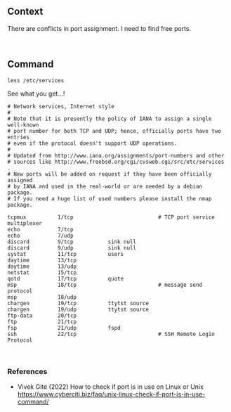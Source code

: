 ## Context
    
There are conflicts in port assignment. I need to find free ports. 

<br>

## Command

    less /etc/services

See what you get...!

    # Network services, Internet style
    #
    # Note that it is presently the policy of IANA to assign a single well-known
    # port number for both TCP and UDP; hence, officially ports have two entries
    # even if the protocol doesn't support UDP operations.
    #
    # Updated from http://www.iana.org/assignments/port-numbers and other
    # sources like http://www.freebsd.org/cgi/cvsweb.cgi/src/etc/services .
    # New ports will be added on request if they have been officially assigned
    # by IANA and used in the real-world or are needed by a debian package.
    # If you need a huge list of used numbers please install the nmap package.

    tcpmux          1/tcp                           # TCP port service multiplexer
    echo            7/tcp
    echo            7/udp
    discard         9/tcp           sink null
    discard         9/udp           sink null
    systat          11/tcp          users
    daytime         13/tcp
    daytime         13/udp
    netstat         15/tcp
    qotd            17/tcp          quote
    msp             18/tcp                          # message send protocol
    msp             18/udp
    chargen         19/tcp          ttytst source
    chargen         19/udp          ttytst source
    ftp-data        20/tcp
    ftp             21/tcp
    fsp             21/udp          fspd
    ssh             22/tcp                          # SSH Remote Login Protocol

<br>

### References

- Vivek Gite (2022) How to check if port is in use on Linux or Unix https://www.cyberciti.biz/faq/unix-linux-check-if-port-is-in-use-command/
